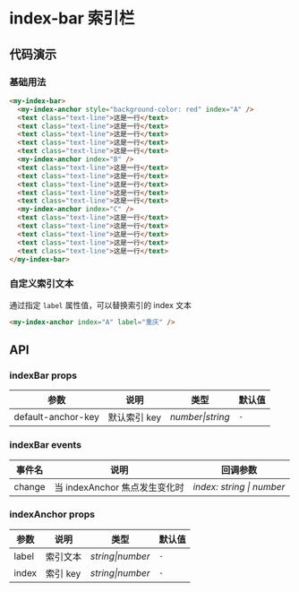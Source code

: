 # index-bar 索引栏

## 代码演示

### 基础用法

```html
<my-index-bar>
  <my-index-anchor style="background-color: red" index="A" />
  <text class="text-line">这是一行</text>
  <text class="text-line">这是一行</text>
  <text class="text-line">这是一行</text>
  <text class="text-line">这是一行</text>
  <text class="text-line">这是一行</text>
  <my-index-anchor index="B" />
  <text class="text-line">这是一行</text>
  <text class="text-line">这是一行</text>
  <text class="text-line">这是一行</text>
  <text class="text-line">这是一行</text>
  <text class="text-line">这是一行</text>
  <my-index-anchor index="C" />
  <text class="text-line">这是一行</text>
  <text class="text-line">这是一行</text>
  <text class="text-line">这是一行</text>
  <text class="text-line">这是一行</text>
  <text class="text-line">这是一行</text>
</my-index-bar>
```

### 自定义索引文本

通过指定 `label` 属性值，可以替换索引的 index 文本

```html
<my-index-anchor index="A" label="重庆" />
```

## API

### indexBar props

| 参数               | 说明         | 类型             | 默认值 |
| ------------------ | ------------ | ---------------- | ------ |
| default-anchor-key | 默认索引 key | _number\|string_ | `-`    |

### indexBar events

| 事件名 | 说明                          | 回调参数                  |
| ------ | ----------------------------- | ------------------------- |
| change | 当 indexAnchor 焦点发生变化时 | _index: string \| number_ |

### indexAnchor props

| 参数  | 说明     | 类型             | 默认值 |
| ----- | -------- | ---------------- | ------ |
| label | 索引文本 | _string\|number_ | `-`    |
| index | 索引 key | _string\|number_ | `-`    |
